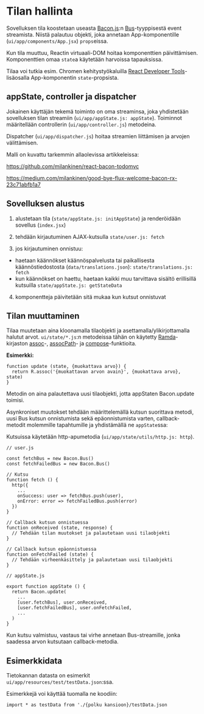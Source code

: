 # Tilan hallinta

Sovelluksen tila koostetaan useasta [Bacon.js](https://baconjs.github.io/):n 
[Bus](https://baconjs.github.io/api.html#new-bacon-bus)-tyyppisestä 
event streamista. Niistä palautuu objekti, joka annetaan App-komponentille 
(`ui/app/components/App.jsx`) `props`eissa. 

Kun tila muuttuu, Reactin virtuaali-DOM hoitaa 
komponenttien päivittämisen. Komponenttien omaa `state`a käytetään harvoissa tapauksissa.

Tilaa voi tutkia esim. Chromen kehitystyökaluilla 
[React Developer Tools](https://github.com/facebook/react-devtools)-lisäosalla 
App-komponentin `state`-propsista. 

## appState, controller ja dispatcher

Jokainen käyttäjän tekemä toiminto on oma streaminsa, joka yhdistetään sovelluksen tilan 
streamiin (`ui/app/appState.js: appState`). Toiminnot määritellään controllerin 
(`ui/app/controller.js`) metodeina.

Dispatcher (`ui/app/dispatcher.js`) hoitaa streamien liittämisen ja arvojen 
välittämisen.

Malli on kuvattu tarkemmin allaolevissa artikkeleissa:

https://github.com/milankinen/react-bacon-todomvc

https://medium.com/milankinen/good-bye-flux-welcome-bacon-rx-23c71abfb1a7

## Sovelluksen alustus

1. alustetaan tila (`state/appState.js: initAppState`) ja 
renderöidään sovellus (`index.jsx`)

2. tehdään kirjautuminen AJAX-kutsulla `state/user.js: fetch`

3. jos kirjautuminen onnistuu:
- haetaan käännökset käännöspalvelusta 
tai paikallisesta käännöstiedostosta (`data/translations.json`):
`state/translations.js: fetch`
- kun käännökset on haettu, haetaan kaikki muu tarvittava sisältö erillisillä kutsuilla
`state/appState.js: getStateData`

4. komponentteja päivitetään sitä mukaa kun kutsut onnistuvat

## Tilan muuttaminen

Tilaa muutetaan aina kloonamalla tilaobjekti ja asettamalla/ylikirjottamalla halutut
arvot. `ui/state/*.js`:n metodeissa tähän on käytetty 
[Ramda](https://github.com/ramda/ramda)-kirjaston 
[assoc](http://ramdajs.com/docs/#assoc)-, 
[assocPath](http://ramdajs.com/docs/#assocPath)- ja 
[compose](http://ramdajs.com/docs/#compose)-funktioita. 

**Esimerkki:**

```
function update (state, {muokattava arvo}) {
  return R.assoc('{muokattavan arvon avain}', {muokattava arvo}, state) 
}
```

Metodin on aina palautettava uusi tilaobjekti, jotta appStaten Bacon.update toimisi.

Asynkroniset muutokset tehdään määrittelemällä kutsun suorittava metodi, 
uusi Bus kutsun onnistumista sekä epäonnistumista varten, 
callback-metodit molemmille tapahtumille ja yhdistämällä ne `appState`ssa:

Kutsuissa käytetään http-apumetodia (`ui/app/state/utils/http.js: http`).

```
// user.js

const fetchBus = new Bacon.Bus()
const fetchFailedBus = new Bacon.Bus()

// Kutsu
function fetch () {
  http({
    ...
    onSuccess: user => fetchBus.push(user),
    onError: error => fetchFailedBus.push(error)
  })
}

// Callback kutsun onnistuessa
function onReceived (state, response) {
  // Tehdään tilan muutokset ja palautetaan uusi tilaobjekti
}

// Callback kutsun epäonnistuessa
function onFetchFailed (state) {
  // Tehdään virheenkäsittely ja palautetaan uusi tilaobjekti
}

// appState.js

export function appState () {
  return Bacon.update(
    ...
    [user.fetchBus], user.onReceived,
    [user.fetchFailedBus], user.onFetchFailed,
    ...
  )
}
```

Kun kutsu valmistuu, vastaus tai virhe annetaan Bus-streamille, jonka saadessa arvon
kutsutaan callback-metodia.

## Esimerkkidata

Tietokannan datasta on esimerkit `ui/app/resources/test/testData.json`:ssa.

Esimerkkejä voi käyttää tuomalla ne koodiin:

`import * as testData from './{polku kansioon}/testData.json`
